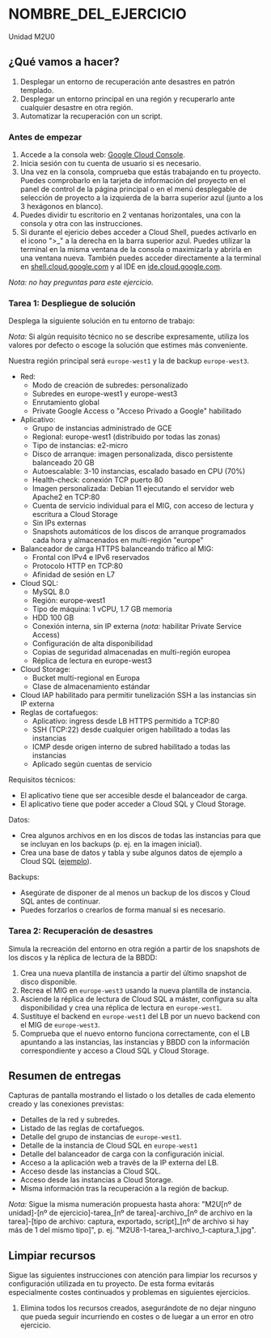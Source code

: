 # NOMBRE_DEL_EJERCICIO
Unidad M2U0

## ¿Qué vamos a hacer?
1. Desplegar un entorno de recuperación ante desastres en patrón templado.
1. Desplegar un entorno principal en una región y recuperarlo ante cualquier desastre en otra región.
1. Automatizar la recuperación con un script.

### Antes de empezar
1. Accede a la consola web: [Google Cloud Console](https://console.cloud.google.com).
1. Inicia sesión con tu cuenta de usuario si es necesario.
1. Una vez en la consola, comprueba que estás trabajando en tu proyecto. Puedes comprobarlo en la tarjeta de información del proyecto en el panel de control de la página principal o en el menú desplegable de selección de proyecto a la izquierda de la barra superior azul (junto a los 3 hexágonos en blanco).
1. Puedes dividir tu escritorio en 2 ventanas horizontales, una con la consola y otra con las instrucciones.
1. Si durante el ejericio debes acceder a Cloud Shell, puedes activarlo en el icono ">_" a la derecha en la barra superior azul. Puedes utilizar la terminal en la misma ventana de la consola o maximizarla y abrirla en una ventana nueva. También puedes acceder directamente a la terminal en [shell.cloud.google.com](https://shell.cloud.google.com) y al IDE en [ide.cloud.google.com](https://ide.cloud.google.com/).

*Nota: no hay preguntas para este ejercicio.*

### Tarea 1: Despliegue de solución
Desplega la siguiente solución en tu entorno de trabajo:

*Nota:* Si algún requisito técnico no se describe expresamente, utiliza los valores por defecto o escoge la solución que estimes más conveniente.

Nuestra región principal será `europe-west1` y la de backup `europe-west3`.

- Red:
    - Modo de creación de subredes: personalizado
    - Subredes en europe-west1 y europe-west3
    - Enrutamiento global
    - Private Google Access o "Acceso Privado a Google" habilitado
- Aplicativo:
    - Grupo de instancias administrado de GCE
    - Regional: europe-west1 (distribuido por todas las zonas)
    - Tipo de instancias: e2-micro
    - Disco de arranque: imagen personalizada, disco persistente balanceado 20 GB
    - Autoescalable: 3-10 instancias, escalado basado en CPU (70%)
    - Health-check: conexión TCP puerto 80
    - Imagen personalizada: Debian 11 ejecutando el servidor web Apache2 en TCP:80
    - Cuenta de servicio individual para el MIG, con acceso de lectura y escritura a Cloud Storage
    - Sin IPs externas
    - Snapshots automáticos de los discos de arranque programados cada hora y almacenados en multi-región "europe"
- Balanceador de carga HTTPS balanceando tráfico al MIG:
    - Frontal con IPv4 e IPv6 reservados
    - Protocolo HTTP en TCP:80
    - Afinidad de sesión en L7
- Cloud SQL:
    - MySQL 8.0
    - Región: europe-west1
    - Tipo de máquina: 1 vCPU, 1.7 GB memoria
    - HDD 100 GB
    - Conexión interna, sin IP externa (*nota:* habilitar Private Service Access)
    - Configuración de alta disponibilidad
    - Copias de seguridad almacenadas en multi-región europea
    - Réplica de lectura en europe-west3
- Cloud Storage:
    - Bucket multi-regional en Europa
    - Clase de almacenamiento estándar
- Cloud IAP habilitado para permitir tunelización SSH a las instancias sin IP externa
- Reglas de cortafuegos:
    - Aplicativo: ingress desde LB HTTPS permitido a TCP:80
    - SSH (TCP:22) desde cualquier origen habilitado a todas las instancias
    - ICMP desde origen interno de subred habilitado a todas las instancias
    - Aplicado según cuentas de servicio

Requisitos técnicos:
- El aplicativo tiene que ser accesible desde el balanceador de carga.
- El aplicativo tiene que poder acceder a Cloud SQL y Cloud Storage.

Datos:
- Crea algunos archivos en en los discos de todas las instancias para que se incluyan en los backups (p. ej. en la imagen inicial).
- Crea una base de datos y tabla y sube algunos datos de ejemplo a Cloud SQL ([ejemplo](https://cloud.google.com/sql/docs/mysql/quickstart#create_a_database_and_upload_data)).

Backups:
- Asegúrate de disponer de al menos un backup de los discos y Cloud SQL antes de continuar.
- Puedes forzarlos o crearlos de forma manual si es necesario.

### Tarea 2: Recuperación de desastres
Simula la recreación del entorno en otra región a partir de los snapshots de los discos y la réplica de lectura de la BBDD:

1. Crea una nueva plantilla de instancia a partir del último snapshot de disco disponible.
1. Recrea el MIG en `europe-west3` usando la nueva plantilla de instancia.
1. Asciende la réplica de lectura de Cloud SQL a máster, configura su alta disponibilidad y crea una réplica de lectura en `europe-west1`.
1. Sustituye el backend en `europe-west1` del LB por un nuevo backend con el MIG de `europe-west3`.
1. Comprueba que el nuevo entorno funciona correctamente, con el LB apuntando a las instancias, las instancias y BBDD con la información correspondiente y acceso a Cloud SQL y Cloud Storage.

## Resumen de entregas
Capturas de pantalla mostrando el listado o los detalles de cada elemento creado y las conexiones previstas:
- Detalles de la red y subredes.
- Listado de las reglas de cortafuegos.
- Detalle del grupo de instancias de `europe-west1`.
- Detalle de la instancia de Cloud SQL en `europe-west1`
- Detalle del balanceador de carga con la configuración inicial.
- Acceso a la aplicación web a través de la IP externa del LB.
- Acceso desde las instancias a Cloud SQL.
- Acceso desde las instancias a Cloud Storage.
- Misma información tras la recuperación a la región de backup.

*Nota:* Sigue la misma numeración propuesta hasta ahora: "M2U[nº de unidad]-[nº de ejercicio]-tarea_[nº de tarea]-archivo_[nº de archivo en la tarea]-[tipo de archivo: captura, exportado, script]_[nº de archivo si hay más de 1 del mismo tipo]", p. ej. "M2U8-1-tarea_1-archivo_1-captura_1.jpg".

## Limpiar recursos
Sigue las siguientes instrucciones con atención para limpiar los recursos y configuración utilizada en tu proyecto. De esta forma evitarás especialmente costes continuados y problemas en siguientes ejercicios.

1. Elimina todos los recursos creados, asegurándote de no dejar ninguno que pueda seguir incurriendo en costes o de luegar a un error en otro ejercicio.
